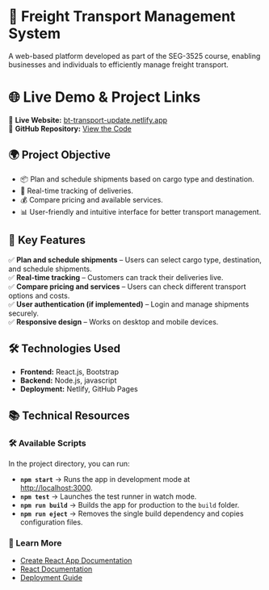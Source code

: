 
# 🚛 Freight Transport Management System
A web-based platform developed as part of the SEG-3525 course, enabling businesses and individuals to efficiently manage freight transport.

# 🌐 Live Demo & Project Links  
📌 **Live Website:** [bt-transport-update.netlify.app](https://bt-transport-update.netlify.app)  
📌 **GitHub Repository:** [View the Code](https://github.com/Tokii-Solofomalala/SEG-3525-Projet2-react) 

## 🌍 Project Objective  
- 📦 Plan and schedule shipments based on cargo type and destination.  
- 🚚 Real-time tracking of deliveries.  
- 💰 Compare pricing and available services.  
- 📊 User-friendly and intuitive interface for better transport management.

## 📌 Key Features  
✅ **Plan and schedule shipments** – Users can select cargo type, destination, and schedule shipments.  
✅ **Real-time tracking** – Customers can track their deliveries live.  
✅ **Compare pricing and services** – Users can check different transport options and costs.  
✅ **User authentication (if implemented)** – Login and manage shipments securely.  
✅ **Responsive design** – Works on desktop and mobile devices.  

## 🛠 Technologies Used  
- **Frontend:** React.js, Bootstrap  
- **Backend:** Node.js, javascript
- **Deployment:** Netlify, GitHub Pages

## 📚 Technical Resources  

### 🛠 Available Scripts  
In the project directory, you can run:

- **`npm start`** → Runs the app in development mode at [http://localhost:3000](http://localhost:3000).  
- **`npm test`** → Launches the test runner in watch mode.  
- **`npm run build`** → Builds the app for production to the `build` folder.  
- **`npm run eject`** → Removes the single build dependency and copies configuration files.

### 📌 Learn More  
- [Create React App Documentation](https://facebook.github.io/create-react-app/docs/getting-started)  
- [React Documentation](https://reactjs.org/)  
- [Deployment Guide](https://facebook.github.io/create-react-app/docs/deployment)  
  


